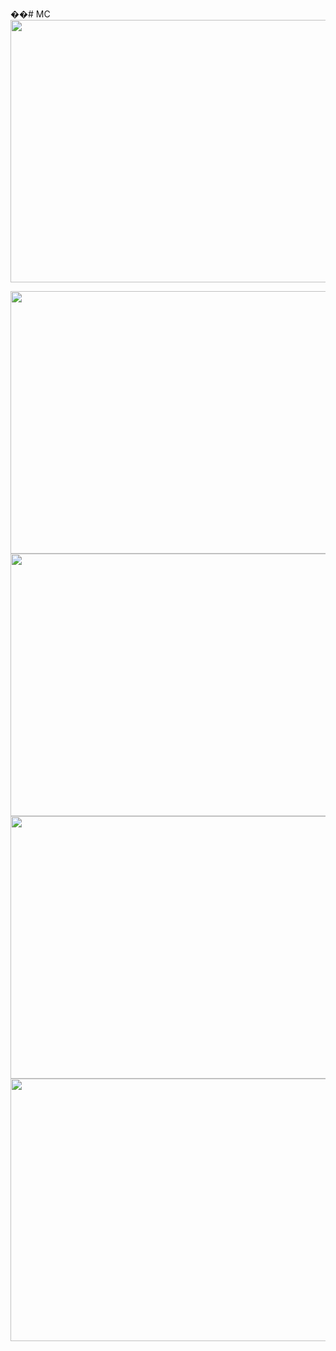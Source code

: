 ��#   M C 
 
<img src="https://github.com/ali-moski/MC/assets/163552045/708e1664-90b8-408c-bce1-b75b021e8484" data-canonical-src="https://github.com/ali-moski/MC/assets/163552045/708e1664-90b8-408c-bce1-b75b021e8484" width="800" height="420" />

<img src="https://github.com/ali-moski/MC/assets/163552045/f65c2470-5ef1-45a4-9312-875b329f2e44" data-canonical-src="https://github.com/ali-moski/MC/assets/163552045/f65c2470-5ef1-45a4-9312-875b329f2e44" width="800" height="420" />

<img src="https://github.com/ali-moski/MC/assets/163552045/bb73b6dd-a942-465e-94c7-b7ca437e1940" data-canonical-src="https://github.com/ali-moski/MC/assets/163552045/bb73b6dd-a942-465e-94c7-b7ca437e1940" width="800" height="420" />

<img src="https://github.com/ali-moski/MC/assets/163552045/a2b51eeb-d828-458c-8291-020f50b00bfe" data-canonical-src="https://github.com/ali-moski/MC/assets/163552045/a2b51eeb-d828-458c-8291-020f50b00bfe" width="800" height="420" />

<img src="https://github.com/ali-moski/MC/assets/163552045/4c95d4bb-5f81-4690-a87d-30a3a12f6273" data-canonical-src="https://github.com/ali-moski/MC/assets/163552045/4c95d4bb-5f81-4690-a87d-30a3a12f6273" width="800" height="420" />

